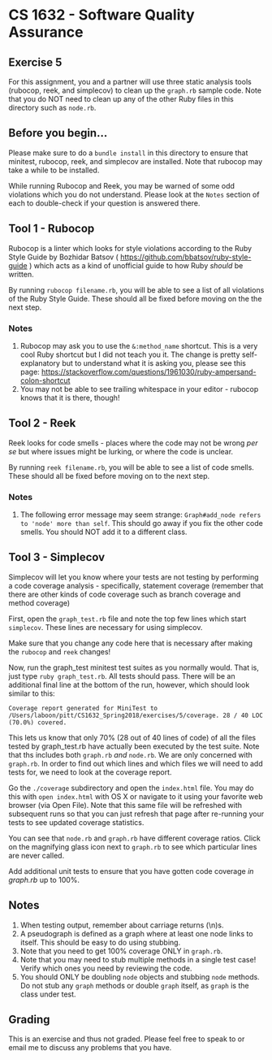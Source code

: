 # CS 1632 - Software Quality Assurance

## Exercise 5

For this assignment, you and a partner will use three static analysis tools (rubocop, reek, and simplecov) to clean up the `graph.rb` sample code.  Note that you do NOT need to clean up any of the other Ruby files in this directory such as `node.rb`.

## Before you begin...

Please make sure to do a `bundle install` in this directory to ensure that minitest, rubocop, reek, and simplecov are installed.  Note that rubocop may take a while to be installed.

While running Rubocop and Reek, you may be warned of some odd violations which you do not understand.  Please look at the `Notes` section of each to double-check if your question is answered there.

## Tool 1 - Rubocop

Rubocop is a linter which looks for style violations according to the Ruby Style Guide by Bozhidar Batsov ( https://github.com/bbatsov/ruby-style-guide ) which acts as a kind of unofficial guide to how Ruby _should_ be written.

By running `rubocop filename.rb`, you will be able to see a list of all violations of the Ruby Style Guide.  These should all be fixed before moving on the the next step.

### Notes

1. Rubocop may ask you to use the `&:method_name` shortcut.  This is a very cool Ruby shortcut but I did not teach you it.  The change is pretty self-explanatory but to understand what it is asking you, please see this page: https://stackoverflow.com/questions/1961030/ruby-ampersand-colon-shortcut
2. You may not be able to see trailing whitespace in your editor - rubocop knows that it is there, though!  

## Tool 2 - Reek

Reek looks for code smells - places where the code may not be wrong _per se_ but where issues might be lurking, or where the code is unclear.

By running `reek filename.rb`, you will be able to see a list of code smells.  These should all be fixed before moving on to the next step.

### Notes

1. The following error message may seem strange: `Graph#add_node refers to 'node' more than self`.  This should go away if you fix the other code smells.  You should NOT add it to a different class.

## Tool 3 - Simplecov

Simplecov will let you know where your tests are not testing by performing a code coverage analysis - specifically, statement coverage (remember that there are other kinds of code coverage such as branch coverage and method coverage)

First, open the `graph_test.rb` file and note the top few lines which start `simplecov`.  These lines are necessary for using simplecov.

Make sure that you change any code here that is necessary after making the `rubocop` and `reek` changes!

Now, run the graph_test minitest test suites as you normally would.  That is, just type `ruby graph_test.rb`.  All tests should pass.  There will be an additional final line at the bottom of the run, however, which should look similar to this:

```
Coverage report generated for MiniTest to /Users/laboon/pitt/CS1632_Spring2018/exercises/5/coverage. 28 / 40 LOC (70.0%) covered.
```

This lets us know that only 70% (28 out of 40 lines of code) of all the files tested by graph_test.rb have actually been executed by the test suite.  Note that ths includes both `graph.rb` *and* `node.rb`.  We are only concerned with `graph.rb`.  In order to find out which lines and which files we will need to add tests for, we need to look at the coverage report.

Go the `./coverage` subdirectory and open the `index.html` file.  You may do this with `open index.html` with OS X or navigate to it using your favorite web browser (via Open File).  Note that this same file will be refreshed with subsequent runs so that you can just refresh that page after re-running your tests to see updated coverage statistics.

You can see that `node.rb` and `graph.rb` have different coverage ratios.  Click on the magnifying glass icon next to `graph.rb` to see which particular lines are never called.

Add additional unit tests to ensure that you have gotten code coverage _in graph.rb_ up to 100%.

## Notes

1. When testing output, remember about carriage returns (\n)s.
2. A pseudograph is defined as a graph where at least one node links to itself.  This should be easy to do using stubbing.
3. Note that you need to get 100% coverage ONLY in `graph.rb`.
4. Note that you may need to stub multiple methods in a single test case!  Verify which ones you need by reviewing the code.
5. You should ONLY be doubling `node` objects and stubbing `node` methods.  Do not stub any `graph` methods or double `graph` itself, as `graph` is the class under test.

## Grading

This is an exercise and thus not graded.  Please feel free to speak to or email me to discuss any problems that you have. 
 
